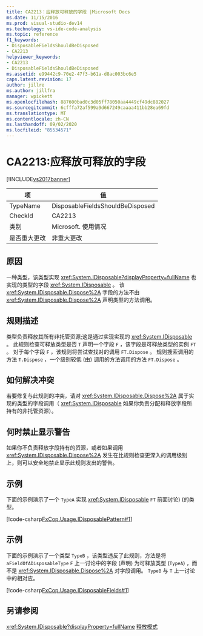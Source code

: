 ```yaml
---
title: CA2213：应释放可释放的字段 |Microsoft Docs
ms.date: 11/15/2016
ms.prod: visual-studio-dev14
ms.technology: vs-ide-code-analysis
ms.topic: reference
f1_keywords:
- DisposableFieldsShouldBeDisposed
- CA2213
helpviewer_keywords:
- CA2213
- DisposableFieldsShouldBeDisposed
ms.assetid: e99442c9-70e2-47f3-b61a-d8ac003bc6e5
caps.latest.revision: 17
author: jillre
ms.author: jillfra
manager: wpickett
ms.openlocfilehash: 887600bad0c3d05ff78050aa4449cf49dc882027
ms.sourcegitcommit: 6cfffa72af599a9d667249caaaa411bb28ea69fd
ms.translationtype: MT
ms.contentlocale: zh-CN
ms.lasthandoff: 09/02/2020
ms.locfileid: "85534571"
---
```

# <a name="ca2213-disposable-fields-should-be-disposed"></a>CA2213:应释放可释放的字段
[!INCLUDE[vs2017banner](../includes/vs2017banner.md)]

|项|值|
|-|-|
|TypeName|DisposableFieldsShouldBeDisposed|
|CheckId|CA2213|
|类别|Microsoft. 使用情况|
|是否重大更改|非重大更改|

## <a name="cause"></a>原因
 一种类型，该类型实现 <xref:System.IDisposable?displayProperty=fullName> 也实现的类型的字段 <xref:System.IDisposable> 。 该 <xref:System.IDisposable.Dispose%2A> 字段的方法不由 <xref:System.IDisposable.Dispose%2A> 声明类型的方法调用。

## <a name="rule-description"></a>规则描述
 类型负责释放其所有非托管资源;这是通过实现实现的 <xref:System.IDisposable> 。 此规则检查可释放类型是否 `T` 声明一个字段 `F` ，该字段是可释放类型的实例 `FT` 。 对于每个字段 `F` ，该规则将尝试查找对的调用 `FT.Dispose` 。 规则搜索调用的方法 `T.Dispose` ，一个级别较低 (由) 调用的方法调用的方法 `FT.Dispose` 。

## <a name="how-to-fix-violations"></a>如何解决冲突
 若要修复与此规则的冲突，请对 <xref:System.IDisposable.Dispose%2A> 属于实现的类型的字段调用（ <xref:System.IDisposable> 如果你负责分配和释放字段所持有的非托管资源）。

## <a name="when-to-suppress-warnings"></a>何时禁止显示警告
 如果你不负责释放字段持有的资源，或者如果调用 <xref:System.IDisposable.Dispose%2A> 发生在比规则检查更深入的调用级别上，则可以安全地禁止显示此规则发出的警告。

## <a name="example"></a>示例
 下面的示例演示了一个 `TypeA` 实现 <xref:System.IDisposable> `FT` 前面讨论)  (的类型。

 [!code-csharp[FxCop.Usage.IDisposablePattern#1](../snippets/csharp/VS_Snippets_CodeAnalysis/FxCop.Usage.IDisposablePattern/cs/FxCop.Usage.IDisposablePattern.cs#1)]

## <a name="example"></a>示例
 下面的示例演示了一个类型 `TypeB` ，该类型违反了此规则，方法是将 `aFieldOfADisposableType` `F` 上一讨论中的字段 (声明) 为可释放类型 (`TypeA`) ，而不是 <xref:System.IDisposable.Dispose%2A> 对字段调用。 `TypeB` 与 `T` 上一讨论中的相对应。

 [!code-csharp[FxCop.Usage.IDisposableFields#1](../snippets/csharp/VS_Snippets_CodeAnalysis/FxCop.Usage.IDisposableFields/cs/FxCop.Usage.IDisposableFields.cs#1)]

## <a name="see-also"></a>另请参阅
 <xref:System.IDisposable?displayProperty=fullName> [释放模式](https://msdn.microsoft.com/library/31a6c13b-d6a2-492b-9a9f-e5238c983bcb)
